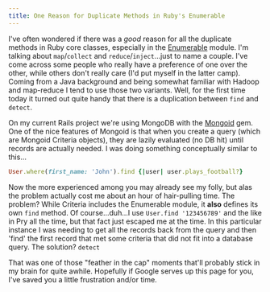 ```yaml
---
title: One Reason for Duplicate Methods in Ruby's Enumerable
---
```


I've often wondered if there was a *good* reason for all the duplicate methods in Ruby core classes, especially in the [Enumerable](http://ruby-doc.org/core-2.1.4/Enumerable.html) module.  I'm talking about `map`/`collect` and `reduce`/`inject`...just to name a couple.  I've come across some people who really have a preference of one over the other, while others don't really care (I'd put myself in the latter camp).  Coming from a Java background and being somewhat familiar with Hadoop and map-reduce I tend to use those two variants.  Well, for the first time today it turned out quite handy that there is a duplication between `find` and `detect`.

On my current Rails project we're using MongoDB with the [Mongoid](http://mongoid.org/en/mongoid/index.html) gem.  One of the nice features of Mongoid is that when you create a query (which are Mongoid Criteria objects), they are lazily evaluated (no DB hit) until records are actually needed.  I was doing something conceptually similar to this...

```ruby
User.where(first_name: 'John').find {|user| user.plays_football?}
```

Now the more experienced among you may already see my folly, but alas the problem actually cost me about an hour of hair-pulling time.  The problem?  While Criteria includes the Enumerable module, it **also** defines its own `find` method.  Of course...duh...I use `User.find '123456789'` and the like in Pry all the time, but that fact just escaped me at the time.  In this particular instance I was needing to get all the records back from the query and then 'find' the first record that met some criteria that did not fit into a database query.  The solution?  `detect`

That was one of those "feather in the cap" moments that'll probably stick in my brain for quite awhile.  Hopefully if Google serves up this page for you, I've saved you a little frustration and/or time.